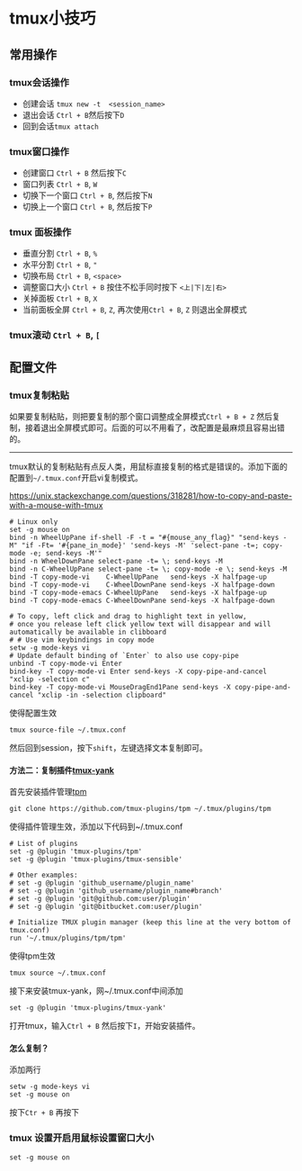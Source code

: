 # tmux小技巧

## 常用操作

### tmux会话操作
- 创建会话 `tmux new -t  <session_name>`
- 退出会话 `Ctrl + B`然后按下`D`
- 回到会话`tmux attach`

### tmux窗口操作
- 创建窗口 `Ctrl + B` 然后按下`C`
- 窗口列表 `Ctrl + B`, `W`
- 切换下一个窗口 `Ctrl + B`, 然后按下`N`
- 切换上一个窗口 `Ctrl + B`, 然后按下`P`

### tmux 面板操作
- 垂直分割 `Ctrl + B`, `%`
- 水平分割 `Ctrl + B`, `"`
- 切换布局 `Ctrl + B`, `<space>` 
- 调整窗口大小 `Ctrl + B` 按住不松手同时按下 `<上|下|左|右>`
- 关掉面板 `Ctrl + B`, `X`
- 当前面板全屏 `Ctrl + B`, `Z`, 再次使用`Ctrl + B`, `Z` 则退出全屏模式

### tmux滚动 `Ctrl + B`, `[`


## 配置文件
### tmux复制粘贴

如果要复制粘贴，则把要复制的那个窗口调整成全屏模式`Ctrl + B + Z` 然后复制，接着退出全屏模式即可。后面的可以不用看了，改配置是最麻烦且容易出错的。

--- 
tmux默认的复制粘贴有点反人类，用鼠标直接复制的格式是错误的。添加下面的配置到`~/.tmux.conf`开启vi复制模式。

https://unix.stackexchange.com/questions/318281/how-to-copy-and-paste-with-a-mouse-with-tmux

```
# Linux only
set -g mouse on
bind -n WheelUpPane if-shell -F -t = "#{mouse_any_flag}" "send-keys -M" "if -Ft= '#{pane_in_mode}' 'send-keys -M' 'select-pane -t=; copy-mode -e; send-keys -M'"
bind -n WheelDownPane select-pane -t= \; send-keys -M
bind -n C-WheelUpPane select-pane -t= \; copy-mode -e \; send-keys -M
bind -T copy-mode-vi    C-WheelUpPane   send-keys -X halfpage-up
bind -T copy-mode-vi    C-WheelDownPane send-keys -X halfpage-down
bind -T copy-mode-emacs C-WheelUpPane   send-keys -X halfpage-up
bind -T copy-mode-emacs C-WheelDownPane send-keys -X halfpage-down

# To copy, left click and drag to highlight text in yellow, 
# once you release left click yellow text will disappear and will automatically be available in clibboard
# # Use vim keybindings in copy mode
setw -g mode-keys vi
# Update default binding of `Enter` to also use copy-pipe
unbind -T copy-mode-vi Enter
bind-key -T copy-mode-vi Enter send-keys -X copy-pipe-and-cancel "xclip -selection c"
bind-key -T copy-mode-vi MouseDragEnd1Pane send-keys -X copy-pipe-and-cancel "xclip -in -selection clipboard"
```
使得配置生效
```
tmux source-file ~/.tmux.conf
```
然后回到session，按下`shift`，左键选择文本复制即可。

#### 方法二：复制插件[tmux-yank](https://github.com/tmux-plugins/tmux-yank)

首先安装插件管理[tpm](https://github.com/tmux-plugins/tpm)

```
git clone https://github.com/tmux-plugins/tpm ~/.tmux/plugins/tpm
```
使得插件管理生效，添加以下代码到~/.tmux.conf
```
# List of plugins
set -g @plugin 'tmux-plugins/tpm'
set -g @plugin 'tmux-plugins/tmux-sensible'

# Other examples:
# set -g @plugin 'github_username/plugin_name'
# set -g @plugin 'github_username/plugin_name#branch'
# set -g @plugin 'git@github.com:user/plugin'
# set -g @plugin 'git@bitbucket.com:user/plugin'

# Initialize TMUX plugin manager (keep this line at the very bottom of tmux.conf)
run '~/.tmux/plugins/tpm/tpm'
```
使得tpm生效
```
tmux source ~/.tmux.conf
```

接下来安装tmux-yank，网~/.tmux.conf中间添加
```
set -g @plugin 'tmux-plugins/tmux-yank'
```
打开tmux，输入`Ctrl + B` 然后按下`I`，开始安装插件。


#### 怎么复制？
添加两行
```
setw -g mode-keys vi
set -g mouse on
```
按下`Ctr + B` 再按下






### tmux 设置开启用鼠标设置窗口大小
```
set -g mouse on
```

